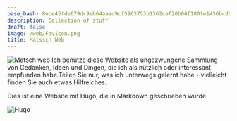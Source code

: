 ```yaml
---
base_hash: 8ebe45fde679dc9eb64aaad9cf5963753b1362cef20b06f180fe1436bcd2151c
description: Collection of stuff
draft: false
image: /web/Favicon.png
title: Matssch Web
---
```


![Matsch web](/web/Favicon.png)
Ich benutze diese Website als ungezwungene Sammlung von Gedanken, Ideen und Dingen, die ich als nützlich oder interessant empfunden habe.Teilen Sie nur, was ich unterwegs gelernt habe - vielleicht finden Sie auch etwas Hilfreiches.

Dies ist eine Website mit Hugo, die in Markdown geschrieben wurde.

![Hugo](https://kinsta.com/wp-content/uploads/2021/10/hugo.png)